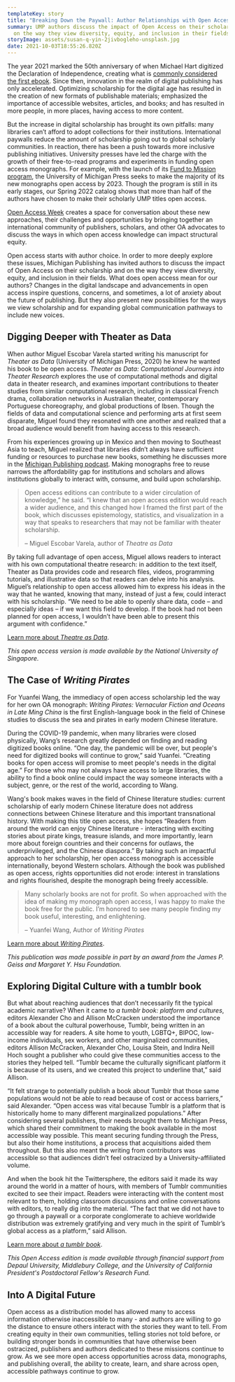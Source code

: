 ```yaml
---
templateKey: story
title: "Breaking Down the Paywall: Author Relationships with Open Access"
summary: UMP authors discuss the impact of Open Access on their scholarship and
  on the way they view diversity, equity, and inclusion in their fields.
storyImage: assets/susan-q-yin-2jivbogleho-unsplash.jpg
date: 2021-10-03T18:55:26.820Z
---
```

The year 2021 marked the 50th anniversary of when Michael Hart digitized the Declaration of Independence, creating what is [commonly considered the first ebook](https://www.theguardian.com/books/2011/sep/08/michael-hart-inventor-ebook-dies). Since then, innovation in the realm of digital publishing has only accelerated. Optimizing scholarship for the digital age has resulted in the creation of new formats of publishable materials; emphasized the importance of accessible websites, articles, and books; and has resulted in more people, in more places, having access to more content.

But the increase in digital scholarship has brought its own pitfalls: many libraries can’t afford to adopt collections for their institutions. International paywalls reduce the amount of scholarship going out to global scholarly communities. In reaction, there has been a push towards more inclusive publishing initiatives. University presses have led the charge with the growth of their free-to-read programs and experiments in funding open access monographs. For example, with the launch of its [Fund to Mission program](https://www.publishing.umich.edu/features/fund-to-mission), the University of Michigan Press seeks to make the majority of its new monographs open access by 2023. Though the program is still in its early stages, our Spring 2022 catalog shows that more than half of the authors have chosen to make their scholarly UMP titles open access.

[Open Access Week](http://www.openaccessweek.org/) creates a space for conversation about these new approaches, their challenges and opportunities by bringing together an international community of publishers, scholars, and other OA advocates to discuss the ways in which open access knowledge can impact structural equity.

Open access starts with author choice. In order to more deeply explore these issues, Michigan Publishing has invited authors to discuss the impact of Open Access on their scholarship and on the way they view diversity, equity, and inclusion in their fields. What does open access mean for our authors? Changes in the digital landscape and advancements in open access inspire questions, concerns, and sometimes, a lot of anxiety about the future of publishing. But they also present new possibilities for the ways we view scholarship and for expanding global communication pathways to include new voices.

## Digging Deeper with Theater as Data

When author Miguel Escobar Varela started writing his manuscript for *Theater as Data* (University of Michigan Press, 2020) he knew he wanted his book to be open access. *Theater as Data: Computational Journeys into Theater Research* explores the use of computational methods and digital data in theater research, and examines important contributions to theater studies from similar computational research, including in classical French drama, collaboration networks in Australian theater, contemporary Portuguese choreography, and global productions of Ibsen. Though the fields of data and computational science and performing arts at first seem disparate, Miguel found they resonated with one another and realized that a broad audience would benefit from having access to this research.

From his experiences growing up in Mexico and then moving to Southeast Asia to teach, Miguel realized that libraries didn’t always have sufficient funding or resources to purchase new books, something he discusses more in the [Michigan Publishing podcast](https://mpubpodcast.podbean.com/e/open-access-in-conversation-mini-series-episode-4-authors/). Making monographs free to reuse narrows the affordability gap for institutions and scholars and allows institutions globally to interact with, consume, and build upon scholarship.

> Open access editions can contribute to a wider circulation of knowledge,” he said. “I knew that an open access edition would reach a wider audience, and this changed how I framed the first part of the book, which discusses epistemology, statistics, and visualization in a way that speaks to researchers that may not be familiar with theater scholarship. 
>
> – Miguel Escobar Varela, author of *Theatre as Data*

By taking full advantage of open access, Miguel allows readers to interact with his own computational theatre research: in addition to the text itself, Theater as Data provides code and research files, videos, programming tutorials, and illustrative data so that readers can delve into his analysis. Miguel’s relationship to open access allowed him to express his ideas in the way that he wanted, knowing that many, instead of just a few, could interact with his scholarship. “We need to be able to openly share data, code – and especially ideas – if we want this field to develop. If the book had not been planned for open access, I wouldn’t have been able to present this argument with confidence.”

[Learn more about *Theatre as Data*](https://www.fulcrum.org/concern/monographs/fq977w923?locale=en).

*This open access version is made available by the National University of Singapore.*

## The Case of *Writing Pirates*

For Yuanfei Wang, the immediacy of open access scholarship led the way for her own OA monograph: *Writing Pirates: Vernacular Fiction and Oceans in Late Ming China* is the first English-language book in the field of Chinese studies to discuss the sea and pirates in early modern Chinese literature.

During the COVID-19 pandemic, when many libraries were closed physically, Wang’s research greatly depended on finding and reading digitized books online. “One day, the pandemic will be over, but people's need for digitized books will continue to grow,” said Yuanfei. “Creating books for open access will promise to meet people's needs in the digital age.” For those who may not always have access to large libraries, the ability to find a book online could impact the way someone interacts with a subject, genre, or the rest of the world, according to Wang.

Wang's book makes waves in the field of Chinese literature studies: current scholarship of early modern Chinese literature does not address connections between Chinese literature and this important transnational history. With making this title open access, she hopes “Readers from around the world can enjoy Chinese literature - interacting with exciting stories about pirate kings, treasure islands, and more importantly, learn more about foreign countries and their concerns for outlaws, the underprivileged, and the Chinese diaspora.” By taking such an impactful approach to her scholarship, her open access monograph is accessible internationally, beyond Western scholars. Although the book was published as open access, rights opportunities did not erode: interest in translations and rights flourished, despite the monograph being freely accessible.

> Many scholarly books are not for profit. So when approached with the idea of making my monograph open access, I was happy to make the book free for the public. I’m honored to see many people finding my book useful, interesting, and enlightening.
>
> – Yuanfei Wang, Author of *Writing Pirates*

[Learn more about *Writing Pirates*](https://www.fulcrum.org/concern/monographs/8336h409h?locale=en).

*This publication was made possible in part by an award from the James P. Geiss and Margaret Y. Hsu Foundation.*

## Exploring Digital Culture with a tumblr book

But what about reaching audiences that don’t necessarily fit the typical academic narrative? When it came to *a tumblr book: platform and cultures*, editors Alexander Cho and Allison McCracken understood the importance of a book about the cultural powerhouse, Tumblr, being written in an accessible way for readers. A site home to youth, LGBTQ+, BIPOC, low-income individuals, sex workers, and other marginalized communities, editors Allison McCracken, Alexander Cho, Louisa Stein, and Indira Neill Hoch sought a publisher who could give these communities access to the stories they helped tell. “Tumblr became the culturally significant platform it is because of its users, and we created this project to underline that,” said Allison.

“It felt strange to potentially publish a book about Tumblr that those same populations would not be able to read because of cost or access barriers,” said Alexander. “Open access was vital because Tumblr is a platform that is historically home to many different marginalized populations.” After considering several publishers, their needs brought them to Michigan Press, which shared their commitment to making the book available in the most accessible way possible. This meant securing funding through the Press, but also their home institutions, a process that acquisitions aided them throughout. But this also meant the writing from contributors was accessible so that audiences didn’t feel ostracized by a University-affiliated volume.

And when the book hit the Twittersphere, the editors said it made its way around the world in a matter of hours, with members of Tumblr communities excited to see their impact. Readers were interacting with the content most relevant to them, holding classroom discussions and online conversations with editors, to really dig into the material. “The fact that we did not have to go through a paywall or a corporate conglomerate to achieve worldwide distribution was extremely gratifying and very much in the spirit of Tumblr’s global access as a platform,” said Allison.

[Learn more about *a tumblr book*](https://www.fulcrum.org/concern/monographs/x346d608w?locale=en).

*This Open Access edition is made available through financial support from Depaul University, Middlebury College, and the University of California President's Postdoctoral Fellow's Research Fund.*

## Into A Digital Future

Open access as a distribution model has allowed many to access information otherwise inaccessible to many - and authors are willing to go the distance to ensure others interact with the stories they want to tell. From creating equity in their own communities, telling stories not told before, or building stronger bonds in communities that have otherwise been ostracized, publishers and authors dedicated to these missions continue to grow. As we see more open access opportunities across data, monographs, and publishing overall, the ability to create, learn, and share across open, accessible pathways continue to grow.